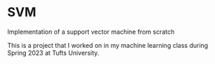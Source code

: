 # SVM
Implementation of a support vector machine from scratch

This is a project that I worked on in my machine learning class during Spring 2023 at Tufts University.
